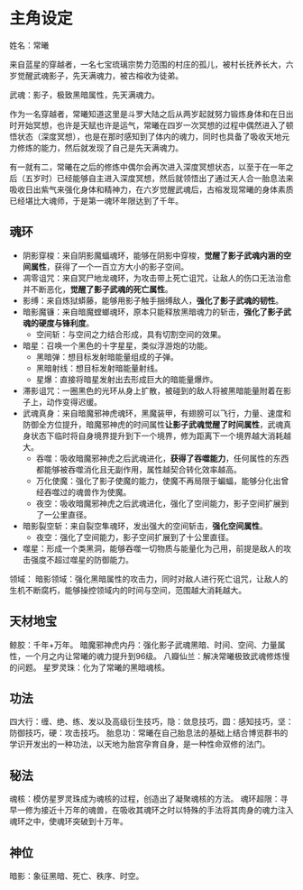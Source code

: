 # 主角设定

姓名：常曦

来自蓝星的穿越者，一名七宝琉璃宗势力范围的村庄的孤儿，被村长抚养长大，六岁觉醒武魂影子，先天满魂力，被古榕收为徒弟。

武魂：影子，极致黑暗属性，先天满魂力。

作为一名穿越者，常曦知道这里是斗罗大陆之后从两岁起就努力锻炼身体和在日出时开始冥想，也许是天赋也许是运气，常曦在四岁一次冥想的过程中偶然进入了顿悟状态（深度冥想），也是在那时感知到了体内的魂力，同时也具备了吸收天地元力修炼的能力，然后就发现了自己是先天满魂力。

有一就有二，常曦在之后的修炼中偶尔会再次进入深度冥想状态，以至于在一年之后（五岁时）已经能够自主进入深度冥想，然后就领悟出了通过天人合一胎息法来吸收日出紫气来强化身体和精神力，在六岁觉醒武魂后，古榕发现常曦的身体素质已经堪比大魂师，于是第一魂环年限达到了千年。

## 魂环
* 阴影穿梭：来自阴影魔蝠魂环，能够在阴影中穿梭，**觉醒了影子武魂内涵的空间属性**，获得了一个一百立方大小的影子空间。
* 凋零诅咒：来自冥尸地龙魂环，为攻击带上死亡诅咒，让敌人的伤口无法治愈并不断恶化，**觉醒了影子武魂的死亡属性**。
* 影缚：来自炼狱蟒藤，能够用影子触手捆缚敌人，**强化了影子武魂的韧性**。
* 暗影魔镰：来自暗魔螳螂魂环，原本只能释放黑暗魂力的斩击，**强化了影子武魂的硬度与锋利度**。
    * 空间斩：与空间之力结合形成，具有切割空间的效果。
* 暗星：召唤一个黑色的十字星星，类似浮游炮的功能。
    * 黑暗弹：想目标发射暗能量组成的子弹。
    * 黑暗射线：想目标发射暗能量射线。
    * 星爆：直接将暗星发射出去形成巨大的暗能量爆炸。
* 滞影诅咒：一圈黑色的光环从身上扩散，被碰到的敌人将被黑暗能量附着在影子上，动作变得迟缓。
* 武魂真身：来自暗魔邪神虎魂环，黑魔装甲，有翅膀可以飞行，力量、速度和防御全方位提升，暗魔邪神虎的时间属性**让影子武魂觉醒了时间属性**，武魂真身状态下临时将自身境界提升到下一个境界，修为距离下一个境界越大消耗越大。
    * 吞噬：吸收暗魔邪神虎之后武魂进化，**获得了吞噬能力**，任何属性的东西都能够被吞噬消化且无副作用，属性越契合转化效率越高。
    * 万化使魔：强化了影子使魔的能力，使魔不再局限于蝙蝠，能够分化出曾经吞噬过的魂兽作为使魔。
    * 夜空：吸收暗魔邪神虎之后武魂进化，强化了空间能力，影子空间扩展到了一公里直径。
* 暗影裂空斩：来自裂空隼魂环，发出强大的空间斩击，**强化空间属性**。
    * 夜空：强化了空间能力，影子空间扩展到了十公里直径。
* 噬星：形成一个类黑洞，能够吞噬一切物质与能量化为己用，前提是敌人的攻击强度不超过噬星的防御能力。

领域：
暗影领域：强化黑暗属性的攻击力，同时对敌人进行死亡诅咒，让敌人的生机不断腐朽，能够操控领域内的时间与空间，范围越大消耗越大。

## 天材地宝
鲸胶：千年+万年。
暗魔邪神虎内丹：强化影子武魂黑暗、时间、空间、力量属性，一个月之内让常曦的魂力提升到96级。
八瓣仙兰：解决常曦极致武魂修炼慢的问题。
星罗灵珠：化为了常曦的黑暗魂核。

## 功法
四大行：缠、绝、练、发以及高级衍生技巧，隐：敛息技巧，圆：感知技巧，坚：防御技巧，硬：攻击技巧。
胎息功：常曦在自己胎息法的基础上结合博览群书的学识开发出的一种功法，以天地为胎宫孕育自身，是一种性命双修的法门。

## 秘法
魂核：模仿星罗灵珠成为魂核的过程，创造出了凝聚魂核的方法。
魂环超限：寻早一修为接近十万年的魂兽，在吸收其魂环之时以特殊的手法将其肉身的魂力注入魂环之中，使魂环突破到十万年。

## 神位
暗影：象征黑暗、死亡、秩序、时空。